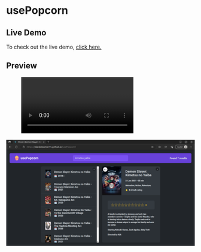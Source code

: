# usePopcorn

## Live Demo
To check out the live demo, [click here.](https://blackdreamer15.github.io/usePopcorn/)

## Preview

<figure class="video_container">
  <video controls="true" allowfullscreen="true" poster="">
    <source src="https://github.com/blackdreamer15/usePopcorn/blob/main/public/design_assets/Screencast%20from%202023-09-14%2008-09-27.webm" type="video/webm">
  </video>
</figure>

<img src="https://github.com/blackdreamer15/usePopcorn/blob/main/public/design_assets/Screenshot%20from%202023-09-14%2008-08-47.png" height="auto" width="650"/>
